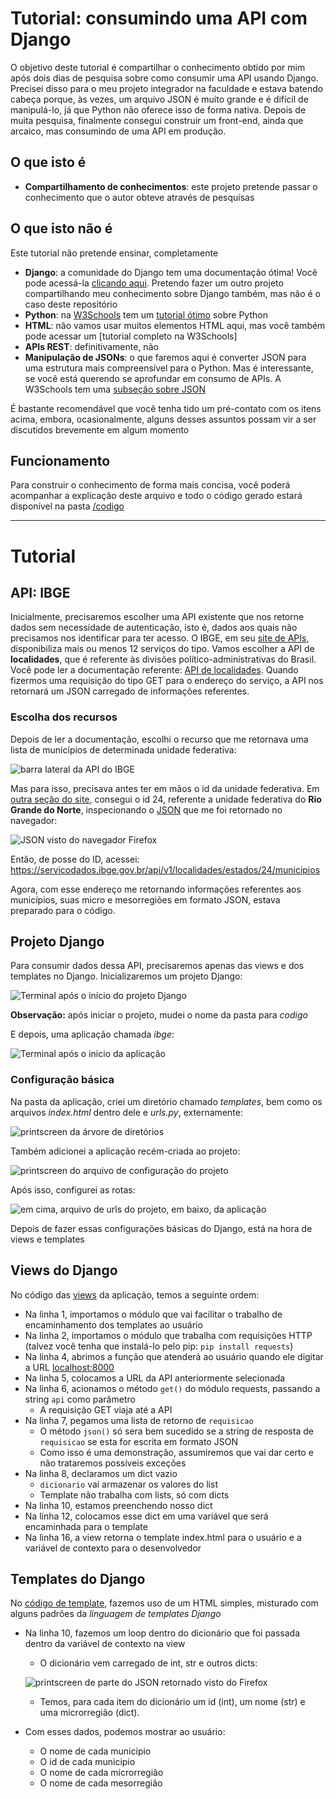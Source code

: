 # Tutorial: consumindo uma API com Django

O objetivo deste tutorial é compartilhar o conhecimento obtido por mim após dois dias de pesquisa sobre como consumir uma API usando Django. Precisei disso para o meu projeto integrador na faculdade e estava batendo cabeça porque, às vezes, um arquivo JSON é muito grande e é difícil de manipulá-lo, já que Python não oferece isso de forma nativa. Depois de muita pesquisa, finalmente consegui construir um front-end, ainda que arcaico, mas consumindo de uma API em produção.

## O que isto é
- **Compartilhamento de conhecimentos**: este projeto pretende passar o conhecimento que o autor obteve através de pesquisas

## O que isto não é
Este tutorial não pretende ensinar, completamente
- **Django**: a comunidade do Django tem uma documentação ótima! Você pode acessá-la [clicando aqui](https://www.djangoproject.com/). Pretendo fazer um outro projeto compartilhando meu conhecimento sobre Django também, mas não é o caso deste repositório
- **Python**: na [W3Schools](https://www.w3schools.com) tem um [tutorial ótimo](https://www.w3schools.com/python/default.asp) sobre Python
- **HTML**: não vamos usar muitos elementos HTML aqui, mas você também pode acessar um [tutorial completo na W3Schools]
- **APIs REST**: definitivamente, não
- **Manipulação de JSONs**: o que faremos aqui é converter JSON para uma estrutura mais compreensível para o Python. Mas é interessante, se você está querendo se aprofundar em consumo de APIs. A W3Schools tem uma [subseção sobre JSON](https://www.w3schools.com/js/js_json_intro.asp)

É bastante recomendável que você tenha tido um pré-contato com os itens acima, embora, ocasionalmente, alguns desses assuntos possam vir a ser discutidos brevemente em algum momento

## Funcionamento
Para construir o conhecimento de forma mais concisa, você poderá acompanhar a explicação deste arquivo e todo o código gerado estará disponível na pasta [/codigo](/codigo)

---

# Tutorial

## API: IBGE
Inicialmente, precisaremos escolher uma API existente que nos retorne dados sem necessidade de autenticação, isto é, dados aos quais não precisamos nos identificar para ter acesso. O IBGE, em seu [site de APIs](https://servicodados.ibge.gov.br/api/docs), disponibiliza mais ou menos 12 serviços do tipo. Vamos escolher a API de **localidades**, que é referente às divisões político-administrativas do Brasil. Você pode ler a documentação referente: [API de localidades](https://servicodados.ibge.gov.br/api/docs/localidades?versao=1). Quando fizermos uma requisição do tipo GET para o endereço do serviço, a API nos retornará um JSON carregado de informações referentes.

### Escolha dos recursos
Depois de ler a documentação, escolhi o recurso que me retornava uma lista de municípios de determinada unidade federativa:

![barra lateral da API do IBGE](/image.png)

Mas para isso, precisava antes ter em mãos o id da unidade federativa. Em [outra seção do site](https://servicodados.ibge.gov.br/api/docs/localidades?versao=1#api-UFs-estadosGet), consegui o id 24, referente a unidade federativa do **Rio Grande do Norte**, inspecionando o [JSON](https://servicodados.ibge.gov.br/api/v1/localidades/estados/) que me foi retornado no navegador:

![JSON visto do navegador Firefox](/image2.png)

Então, de posse do ID, acessei: https://servicodados.ibge.gov.br/api/v1/localidades/estados/24/municipios

Agora, com esse endereço me retornando informações referentes aos municípios, suas micro e mesorregiões em formato JSON, estava preparado para o código.

## Projeto Django
Para consumir dados dessa API, precisaremos apenas das views e dos templates no Django. Inicializaremos um projeto Django:

![Terminal após o início do projeto Django](/image3.png)

**Observação:** após iniciar o projeto, mudei o nome da pasta para _codigo_

E depois, uma aplicação chamada _ibge_:

![Terminal após o inicio da aplicação](/image4.png)

### Configuração básica
Na pasta da aplicação, criei um diretório chamado _templates_, bem como os arquivos _index.html_ dentro dele e _urls.py_, externamente:

![printscreen da árvore de diretórios](/image6.png)

Também adicionei a aplicação recém-criada ao projeto:

![printscreen do arquivo de configuração do projeto](/image5.png)

Após isso, configurei as rotas:

![em cima, arquivo de urls do projeto, em baixo, da aplicação](/image7.png)

Depois de fazer essas configurações básicas do Django, está na hora de views e templates

## Views do Django
No código das [views](/codigo/ibge/views.py) da aplicação, temos a seguinte ordem:
- Na linha 1, importamos o módulo que vai facilitar o trabalho de encaminhamento dos templates ao usuário
- Na linha 2, importamos o módulo que trabalha com requisições HTTP (talvez você tenha que instalá-lo pelo pip: `pip install requests`)
- Na linha 4, abrimos a função que atenderá ao usuário quando ele digitar a URL [localhost:8000](localhost:8000)
- Na linha 5, colocamos a URL da API anteriormente selecionada
- Na linha 6, acionamos o método `get()` do módulo requests, passando a string `api` como parâmetro
  - A requisição GET viaja até a API
- Na linha 7, pegamos uma lista de retorno de `requisicao`
  - O método `json()` só sera bem sucedido se a string de resposta de `requisicao` se esta for escrita em formato JSON
  - Como isso é uma demonstração, assumiremos que vai dar certo e não trataremos possíveis exceções
- Na linha 8, declaramos um dict vazio
  - `dicionario` vai armazenar os valores do list
  - Template não trabalha com lists, só com dicts
- Na linha 10, estamos preenchendo nosso dict
- Na linha 12, colocamos esse dict em uma variável que será encaminhada para o template
- Na linha 16, a view retorna o template index.html para o usuário e a variável de contexto para o desenvolvedor

## Templates do Django
No [código de template](/codigo/ibge/templates/index.html), fazemos uso de um HTML simples, misturado com alguns padrões da _linguagem de templates Django_
- Na linha 10, fazemos um loop dentro do dicionário que foi passada dentro da variável de contexto na view
  - O dicionário vem carregado de int, str e outros dicts:

  ![printscreen de parte do JSON retornado visto do Firefox](/image8.png)

  - Temos, para cada item do dicionário um id (int), um nome (str) e uma microrregião (dict).
- Com esses dados, podemos mostrar ao usuário:
  - O nome de cada municipio
  - O id de cada municipio
  - O nome de cada microrregião
  - O nome de cada mesorregião
